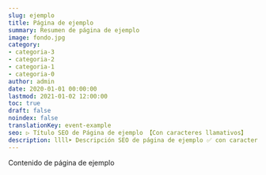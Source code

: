 ```yaml
---
slug: ejemplo
title: Página de ejemplo
summary: Resumen de página de ejemplo
image: fondo.jpg
category:
- categoria-3
- categoria-2
- categoria-1
- categoria-0
author: admin
date: 2020-01-01 00:00:00
lastmod: 2021-01-02 12:00:00
toc: true
draft: false
noindex: false
translationKey: event-example
seo: ▷ Título SEO de Página de ejemplo 【Con caracteres llamativos】
description: llll➤ Descripción SEO de página de ejemplo ✅ con caracteres llamativos ☎️ 679 823 145.
---
```


Contenido de página de ejemplo
